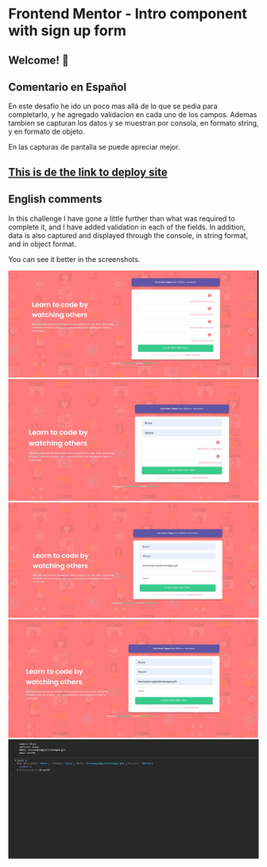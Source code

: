 # Frontend Mentor - Intro component with sign up form

## Welcome! 👋



## Comentario en Español

  En este desafio he ido un poco mas allá de lo que se pedia para completarlo,  y he agregado validacion en cada uno de los campos. Ademas tambien se capturan los datos y se muestran por consola, en formato string, y en formato de objeto.
  
  En las capturas de pantalla se puede apreciar mejor.


## [This is de the link to deploy site](https://my-component-with-signup-form.netlify.app/)



## English comments
  In this challenge I have gone a little further than what was required to complete it, and I have added validation in each of the fields. In addition, data is also captured and displayed through the console, in string format, and in object format.
  
  You can see it better in the screenshots.



![](./design/img-1.jpeg)
![](./design/img-2.jpeg)
![](./design/img-3.jpeg)
![](./design/img-4.jpeg)
![](./design/img-5.jpeg)